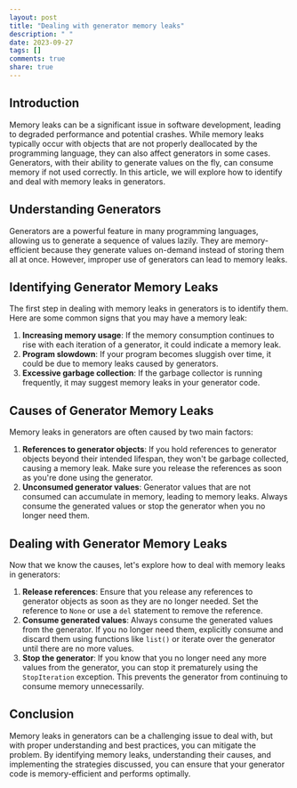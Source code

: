 ```yaml
---
layout: post
title: "Dealing with generator memory leaks"
description: " "
date: 2023-09-27
tags: []
comments: true
share: true
---
```


## Introduction

Memory leaks can be a significant issue in software development, leading to degraded performance and potential crashes. While memory leaks typically occur with objects that are not properly deallocated by the programming language, they can also affect generators in some cases. Generators, with their ability to generate values on the fly, can consume memory if not used correctly. In this article, we will explore how to identify and deal with memory leaks in generators.

## Understanding Generators

Generators are a powerful feature in many programming languages, allowing us to generate a sequence of values lazily. They are memory-efficient because they generate values on-demand instead of storing them all at once. However, improper use of generators can lead to memory leaks.

## Identifying Generator Memory Leaks

The first step in dealing with memory leaks in generators is to identify them. Here are some common signs that you may have a memory leak:

1. **Increasing memory usage**: If the memory consumption continues to rise with each iteration of a generator, it could indicate a memory leak.
2. **Program slowdown**: If your program becomes sluggish over time, it could be due to memory leaks caused by generators.
3. **Excessive garbage collection**: If the garbage collector is running frequently, it may suggest memory leaks in your generator code.

## Causes of Generator Memory Leaks

Memory leaks in generators are often caused by two main factors:

1. **References to generator objects**: If you hold references to generator objects beyond their intended lifespan, they won't be garbage collected, causing a memory leak. Make sure you release the references as soon as you're done using the generator.
2. **Unconsumed generator values**: Generator values that are not consumed can accumulate in memory, leading to memory leaks. Always consume the generated values or stop the generator when you no longer need them.

## Dealing with Generator Memory Leaks

Now that we know the causes, let's explore how to deal with memory leaks in generators:

1. **Release references**: Ensure that you release any references to generator objects as soon as they are no longer needed. Set the reference to `None` or use a `del` statement to remove the reference.
2. **Consume generated values**: Always consume the generated values from the generator. If you no longer need them, explicitly consume and discard them using functions like `list()` or iterate over the generator until there are no more values.
3. **Stop the generator**: If you know that you no longer need any more values from the generator, you can stop it prematurely using the `StopIteration` exception. This prevents the generator from continuing to consume memory unnecessarily.

## Conclusion

Memory leaks in generators can be a challenging issue to deal with, but with proper understanding and best practices, you can mitigate the problem. By identifying memory leaks, understanding their causes, and implementing the strategies discussed, you can ensure that your generator code is memory-efficient and performs optimally.
